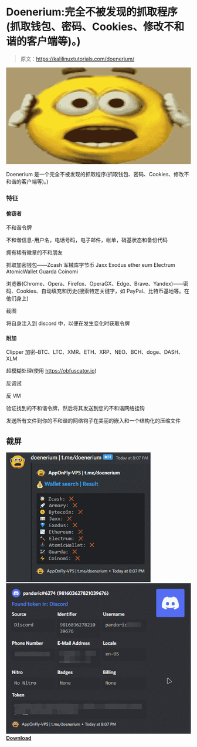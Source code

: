 # Doenerium:完全不被发现的抓取程序(抓取钱包、密码、Cookies、修改不和谐的客户端等)。)

> 原文：<https://kalilinuxtutorials.com/doenerium/>

[![](img/9202cd443492899f084651b04bf62f22.png)](https://blogger.googleusercontent.com/img/b/R29vZ2xl/AVvXsEgvaaPHAAL6or_7cnzJbaXSfYgHruK_VAyiMFKf7t7TCAdGl9S7ai_NsdkCyppEyaPp2Utrb3Aok4ghXvn_4jT7StTILqrjDuw4oyKwDT4GZfKceJC2E4WjdA2nrRk_OuxF1gAhTVVrnzujuYCCVkVqHLGHUBTy0_SO0srxJRWijzdMA1SkL-t-_GZN/s728/68747470733a2f2f696d616765732d6578742d312e646973636f72646170702e6e65742f65787465726e616c2f58465f7a63746d7378315a557370716271685a66536d393171496c4e76647445564d6b6c377549535a44382f25334673697a6525334439362532367175%20(1).png)

Doenerium 是一个完全不被发现的抓取程序(抓取钱包、密码、Cookies、修改不和谐的客户端等)。)

### 特征

#### 偷窃者

不和谐令牌

不和谐信息-用户名，电话号码，电子邮件，帐单，硝基状态和备份代码

拥有稀有徽章的不和朋友

抓取加密钱包——Zcash 军械库字节币 Jaxx Exodus ether eum Electrum AtomicWallet Guarda Coinomi

浏览器(Chrome、Opera、Firefox、OperaGX、Edge、Brave、Yandex)——密码、Cookies、自动填充和历史(搜索特定关键字，如 PayPal、比特币基地等。在他们身上)

截图

将自身注入到 discord 中，以便在发生变化时获取令牌

#### 附加

Clipper 加密–BTC、LTC、XMR、ETH、XRP、NEO、BCH、doge、DASH、XLM

超模糊处理(使用 https://obfuscator.io)

反调试

反 VM

验证找到的不和谐令牌，然后将其发送到您的不和谐网络挂钩

发送所有文件到你的不和谐的网络钩子在美丽的嵌入和一个结构化的压缩文件

## 截屏

![](img/5909f1a3e35b397b206f919770abf4ec.png)![](img/8821925e6cb8d01f3e50d294398091b4.png)[**Download**](https://github.com/doener2323/doenerium)